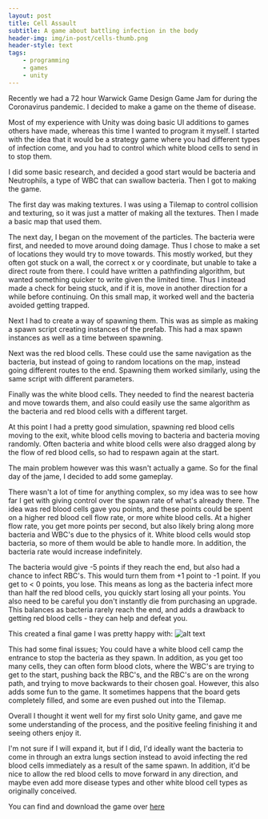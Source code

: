 ```yaml
---
layout: post
title: Cell Assault
subtitle: A game about battling infection in the body
header-img: img/in-post/cells-thumb.png
header-style: text
tags:
    - programming
    - games
    - unity
---
```


Recently we had a 72 hour Warwick Game Design Game Jam for during the Coronavirus pandemic. I decided to make a game on the theme of disease.

Most of my experience with Unity was doing basic UI additions to games others have made, whereas this time I wanted to program it myself. I started with the idea that it would be a strategy game where you had different types of infection come, and you had to control which white blood cells to send in to stop them.

I did some basic research, and decided a good start would be bacteria and Neutrophils, a type of WBC that can swallow bacteria. Then I got to making the game.

The first day was making textures. I was using a Tilemap to control collision and texturing, so it was just a matter of making all the textures. Then I made a basic map that used them.

The next day, I began on the movement of the particles. The bacteria were first, and needed to move around doing damage. Thus I chose to make a set of locations they would try to move towards. This mostly worked, but they often got stuck on a wall, the correct x or y coordinate, but unable to take a direct route from there. I could have written a pathfinding algorithm, but wanted something quicker to write given the limited time. Thus I instead made a check for being stuck, and if it is, move in another direction for a while before continuing. On this small map, it worked well and the bacteria avoided getting trapped.

Next I had to create a way of spawning them. This was as simple as making a spawn script creating instances of the prefab. This had a max spawn instances as well as a time between spawning.

Next was the red blood cells. These could use the same navigation as the bacteria, but instead of going to random locations on the map, instead going different routes to the end. Spawning them worked similarly, using the same script with different parameters.

Finally was the white blood cells. They needed to find the nearest bacteria and move towards them, and also could easily use the same algorithm as the bacteria and red blood cells with a different target.

At this point I had a pretty good simulation, spawning red blood cells moving to the exit, white blood cells moving to bacteria and bacteria moving randomly. Often bacteria and white blood cells were also dragged along by the flow of red blood cells, so had to respawn again at the start.

The main problem however was this wasn't actually a game. So for the final day of the jame, I decided to add some gameplay.

There wasn't a lot of time for anything complex, so my idea was to see how far I get with giving control over the spawn rate of what's already there. The idea was red blood cells gave you points, and these points could be spent on a higher red blood cell flow rate, or more white blood cells. At a higher flow rate, you get more points per second, but also likely bring along more bacteria and WBC's due to the physics of it. White blood cells would stop bacteria, so more of them would be able to handle more. In addition, the bacteria rate would increase indefinitely.

The bacteria would give -5 points if they reach the end, but also had a chance to infect RBC's. This would turn them from +1 point to -1 point. If you get to < 0 points, you lose. This means as long as the bacteria infect more than half the red blood cells, you quickly start losing all your points. You also need to be careful you don't instantly die from purchasing an upgrade. This balances as bacteria rarely reach the end, and adds a drawback to getting red blood cells - they can help and defeat you.

This created a final game I was pretty happy with:
![alt text](https://black-photon.github.io/images/cells-gameplay.png "Gameplay from the final release")

This had some final issues; You could have a white blood cell camp the entrance to stop the bacteria as they spawn. In addition, as you get too many cells, they can often form blood clots, where the WBC's are trying to get to the start, pushing back the RBC's, and the RBC's are on the wrong path, and trying to move backwards to their chosen goal. However, this also adds some fun to the game. It sometimes happens that the board gets completely filled, and some are even pushed out into the Tilemap.

Overall I thought it went well for my first solo Unity game, and gave me some understanding of the process, and the positive feeling finishing it and seeing others enjoy it.

I'm not sure if I will expand it, but if I did, I'd ideally want the bacteria to come in through an extra lungs section instead to avoid infecting the red blood cells immediately as a result of the same spawn. In addition, it'd be nice to allow the red blood cells to move forward in any direction, and maybe even add more disease types and other white blood cell types as originally conceived.

You can find and download the game over [here](https://itch.io/jam/wgd-2019-20-games/rate/604650)